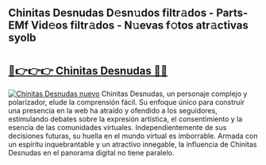 ## Chinitas Desnudas D𝚎sn𝚞dos filtr𝚊dos - Parts-EMf Vid𝚎os filtr𝚊dos - N𝚞evas f𝚘tos atr𝚊ctivas syolb

# <h2><a href="http://mbdjoe.tromn.icu/?c=Chinitas+Desnudas">🔗👉👉👉 Chinitas Desnudas 🔗🔗</a></h2>

[![Chinitas Desnudas nuevo](https://i.imgur.com/pEAQMta.gif)](http://mbdjoe.tromn.icu/?c=Chinitas+Desnudas)
Chinitas Desnudas, un personaje complejo y polarizador, elude la comprensión fácil. Su enfoque único para construir una presencia en la web ha atraído y ofendido a los seguidores, estimulando debates sobre la expresión artística, el consentimiento y la esencia de las comunidades virtuales. Independientemente de sus decisiones futuras, su huella en el mundo virtual es imborrable. Armada con un espíritu inquebrantable y un atractivo innegable, la influencia de Chinitas Desnudas en el panorama digital no tiene paralelo.

